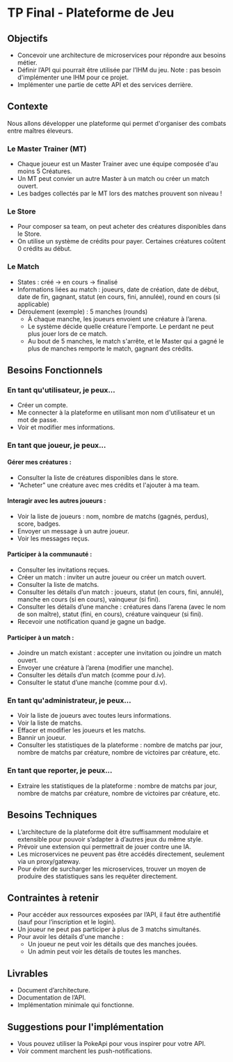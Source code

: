 # TP Final - Plateforme de Jeu

## Objectifs
- Concevoir une architecture de microservices pour répondre aux besoins métier.
- Définir l’API qui pourrait être utilisée par l’IHM du jeu. Note : pas besoin d'implémenter une IHM pour ce projet.
- Implémenter une partie de cette API et des services derrière.

## Contexte
Nous allons développer une plateforme qui permet d'organiser des combats entre maîtres éleveurs.

### Le Master Trainer (MT)
- Chaque joueur est un Master Trainer avec une équipe composée d'au moins 5 Créatures.
- Un MT peut convier un autre Master à un match ou créer un match ouvert.
- Les badges collectés par le MT lors des matches prouvent son niveau !

### Le Store
- Pour composer sa team, on peut acheter des créatures disponibles dans le Store.
- On utilise un système de crédits pour payer. Certaines créatures coûtent 0 crédits au début.

### Le Match
- States : créé -> en cours -> finalisé
- Informations liées au match : joueurs, date de création, date de début, date de fin, gagnant, statut (en cours, fini, annulée), round en cours (si applicable)
- Déroulement (exemple) : 5 manches (rounds)
    - À chaque manche, les joueurs envoient une créature à l’arena.
    - Le système décide quelle créature l'emporte. Le perdant ne peut plus jouer lors de ce match.
    - Au bout de 5 manches, le match s'arrête, et le Master qui a gagné le plus de manches remporte le match, gagnant des crédits.

## Besoins Fonctionnels

### En tant qu'utilisateur, je peux…
- Créer un compte.
- Me connecter à la plateforme en utilisant mon nom d'utilisateur et un mot de passe.
- Voir et modifier mes informations.

### En tant que joueur, je peux…
#### Gérer mes créatures :
- Consulter la liste de créatures disponibles dans le store.
- "Acheter" une créature avec mes crédits et l'ajouter à ma team.

#### Interagir avec les autres joueurs :
- Voir la liste de joueurs : nom, nombre de matchs (gagnés, perdus), score, badges.
- Envoyer un message à un autre joueur.
- Voir les messages reçus.

#### Participer à la communauté :
- Consulter les invitations reçues.
- Créer un match : inviter un autre joueur ou créer un match ouvert.
- Consulter la liste de matchs.
- Consulter les détails d’un match : joueurs, statut (en cours, fini, annulé), manche en cours (si en cours), vainqueur (si fini).
- Consulter les détails d’une manche : créatures dans l’arena (avec le nom de son maître), statut (fini, en cours), créature vainqueur (si fini).
- Recevoir une notification quand je gagne un badge.

#### Participer à un match :
- Joindre un match existant : accepter une invitation ou joindre un match ouvert.
- Envoyer une créature à l’arena (modifier une manche).
- Consulter les détails d’un match (comme pour d.iv).
- Consulter le statut d’une manche (comme pour d.v).

### En tant qu'administrateur, je peux…
- Voir la liste de joueurs avec toutes leurs informations.
- Voir la liste de matchs.
- Effacer et modifier les joueurs et les matchs.
- Bannir un joueur.
- Consulter les statistiques de la plateforme : nombre de matchs par jour, nombre de matchs par créature, nombre de victoires par créature, etc.

### En tant que reporter, je peux…
- Extraire les statistiques de la plateforme : nombre de matchs par jour, nombre de matchs par créature, nombre de victoires par créature, etc.

## Besoins Techniques
- L’architecture de la plateforme doit être suffisamment modulaire et extensible pour pouvoir s’adapter à d’autres jeux du même style.
- Prévoir une extension qui permettrait de jouer contre une IA.
- Les microservices ne peuvent pas être accédés directement, seulement via un proxy/gateway.
- Pour éviter de surcharger les microservices, trouver un moyen de produire des statistiques sans les requêter directement.

## Contraintes à retenir
- Pour accéder aux ressources exposées par l’API, il faut être authentifié (sauf pour l’inscription et le login).
- Un joueur ne peut pas participer à plus de 3 matchs simultanés.
- Pour avoir les détails d'une manche :
    - Un joueur ne peut voir les détails que des manches jouées.
    - Un admin peut voir les détails de toutes les manches.

## Livrables
- Document d’architecture.
- Documentation de l’API.
- Implémentation minimale qui fonctionne.

## Suggestions pour l'implémentation
- Vous pouvez utiliser la PokeApi pour vous inspirer pour votre API.
- Voir comment marchent les push-notifications.
